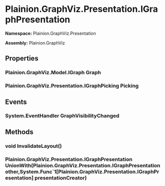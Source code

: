 
# Plainion.GraphViz.Presentation.IGraphPresentation

**Namespace:** Plainion.GraphViz.Presentation

**Assembly:** Plainion.GraphViz


## Properties

### Plainion.GraphViz.Model.IGraph Graph

### Plainion.GraphViz.Presentation.IGraphPicking Picking


## Events

### System.EventHandler GraphVisibilityChanged


## Methods

### void InvalidateLayout()

### Plainion.GraphViz.Presentation.IGraphPresentation UnionWith(Plainion.GraphViz.Presentation.IGraphPresentation other,System.Func`1[Plainion.GraphViz.Presentation.IGraphPresentation] presentationCreator)
